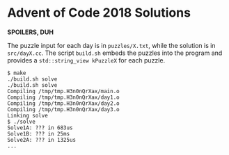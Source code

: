 # Advent of Code 2018 Solutions

**SPOILERS, DUH**

The puzzle input for each day is in `puzzles/X.txt`, while the solution is in
`src/dayX.cc`. The script `build.sh` embeds the puzzles into the program and
provides a `std::string_view kPuzzleX` for each puzzle.

    $ make
    ./build.sh solve
    ./build.sh solve
    Compiling /tmp/tmp.H3n0nQrXax/main.o
    Compiling /tmp/tmp.H3n0nQrXax/day1.o
    Compiling /tmp/tmp.H3n0nQrXax/day2.o
    Compiling /tmp/tmp.H3n0nQrXax/day3.o
    Linking solve
    $ ./solve
    Solve1A: ??? in 683us
    Solve1B: ??? in 25ms
    Solve2A: ??? in 1325us
    ...
